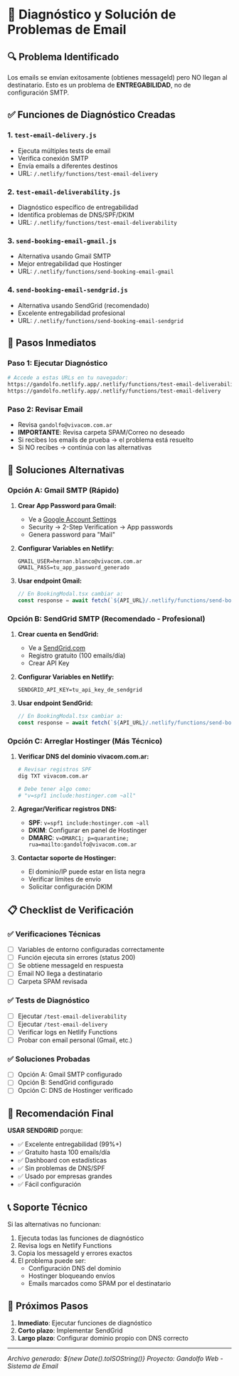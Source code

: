 # 📧 Diagnóstico y Solución de Problemas de Email

## 🔍 Problema Identificado
Los emails se envían exitosamente (obtienes messageId) pero NO llegan al destinatario. Esto es un problema de **ENTREGABILIDAD**, no de configuración SMTP.

## ✅ Funciones de Diagnóstico Creadas

### 1. `test-email-delivery.js`
- Ejecuta múltiples tests de email
- Verifica conexión SMTP
- Envía emails a diferentes destinos
- URL: `/.netlify/functions/test-email-delivery`

### 2. `test-email-deliverability.js`
- Diagnóstico específico de entregabilidad
- Identifica problemas de DNS/SPF/DKIM
- URL: `/.netlify/functions/test-email-deliverability`

### 3. `send-booking-email-gmail.js`
- Alternativa usando Gmail SMTP
- Mejor entregabilidad que Hostinger
- URL: `/.netlify/functions/send-booking-email-gmail`

### 4. `send-booking-email-sendgrid.js`
- Alternativa usando SendGrid (recomendado)
- Excelente entregabilidad profesional
- URL: `/.netlify/functions/send-booking-email-sendgrid`

## 🚀 Pasos Inmediatos

### Paso 1: Ejecutar Diagnóstico
```bash
# Accede a estas URLs en tu navegador:
https://gandolfo.netlify.app/.netlify/functions/test-email-deliverability
https://gandolfo.netlify.app/.netlify/functions/test-email-delivery
```

### Paso 2: Revisar Email
- Revisa `gandolfo@vivacom.com.ar`
- **IMPORTANTE**: Revisa carpeta SPAM/Correo no deseado
- Si recibes los emails de prueba → el problema está resuelto
- Si NO recibes → continúa con las alternativas

## 🔧 Soluciones Alternativas

### Opción A: Gmail SMTP (Rápido)
1. **Crear App Password para Gmail:**
   - Ve a [Google Account Settings](https://myaccount.google.com/)
   - Security → 2-Step Verification → App passwords
   - Genera password para "Mail"

2. **Configurar Variables en Netlify:**
   ```
   GMAIL_USER=hernan.blanco@vivacom.com.ar
   GMAIL_PASS=tu_app_password_generado
   ```

3. **Usar endpoint Gmail:**
   ```javascript
   // En BookingModal.tsx cambiar a:
   const response = await fetch(`${API_URL}/.netlify/functions/send-booking-email-gmail`, {
   ```

### Opción B: SendGrid SMTP (Recomendado - Profesional)
1. **Crear cuenta en SendGrid:**
   - Ve a [SendGrid.com](https://sendgrid.com/)
   - Registro gratuito (100 emails/día)
   - Crear API Key

2. **Configurar Variables en Netlify:**
   ```
   SENDGRID_API_KEY=tu_api_key_de_sendgrid
   ```

3. **Usar endpoint SendGrid:**
   ```javascript
   // En BookingModal.tsx cambiar a:
   const response = await fetch(`${API_URL}/.netlify/functions/send-booking-email-sendgrid`, {
   ```

### Opción C: Arreglar Hostinger (Más Técnico)
1. **Verificar DNS del dominio vivacom.com.ar:**
   ```bash
   # Revisar registros SPF
   dig TXT vivacom.com.ar
   
   # Debe tener algo como:
   # "v=spf1 include:hostinger.com ~all"
   ```

2. **Agregar/Verificar registros DNS:**
   - **SPF**: `v=spf1 include:hostinger.com ~all`
   - **DKIM**: Configurar en panel de Hostinger
   - **DMARC**: `v=DMARC1; p=quarantine; rua=mailto:gandolfo@vivacom.com.ar`

3. **Contactar soporte de Hostinger:**
   - El dominio/IP puede estar en lista negra
   - Verificar límites de envío
   - Solicitar configuración DKIM

## 📋 Checklist de Verificación

### ✅ Verificaciones Técnicas
- [ ] Variables de entorno configuradas correctamente
- [ ] Función ejecuta sin errores (status 200)
- [ ] Se obtiene messageId en respuesta
- [ ] Email NO llega a destinatario
- [ ] Carpeta SPAM revisada

### ✅ Tests de Diagnóstico
- [ ] Ejecutar `/test-email-deliverability`
- [ ] Ejecutar `/test-email-delivery`
- [ ] Verificar logs en Netlify Functions
- [ ] Probar con email personal (Gmail, etc.)

### ✅ Soluciones Probadas
- [ ] Opción A: Gmail SMTP configurado
- [ ] Opción B: SendGrid configurado
- [ ] Opción C: DNS de Hostinger verificado

## 🎯 Recomendación Final

**USAR SENDGRID** porque:
- ✅ Excelente entregabilidad (99%+)
- ✅ Gratuito hasta 100 emails/día
- ✅ Dashboard con estadísticas
- ✅ Sin problemas de DNS/SPF
- ✅ Usado por empresas grandes
- ✅ Fácil configuración

## 📞 Soporte Técnico

Si las alternativas no funcionan:
1. Ejecuta todas las funciones de diagnóstico
2. Revisa logs en Netlify Functions
3. Copia los messageId y errores exactos
4. El problema puede ser:
   - Configuración DNS del dominio
   - Hostinger bloqueando envíos
   - Emails marcados como SPAM por el destinatario

## 🔄 Próximos Pasos

1. **Inmediato**: Ejecutar funciones de diagnóstico
2. **Corto plazo**: Implementar SendGrid
3. **Largo plazo**: Configurar dominio propio con DNS correcto

---
*Archivo generado: ${new Date().toISOString()}*
*Proyecto: Gandolfo Web - Sistema de Email*
